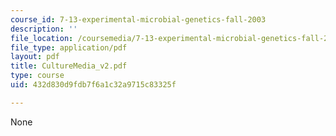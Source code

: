```yaml
---
course_id: 7-13-experimental-microbial-genetics-fall-2003
description: ''
file_location: /coursemedia/7-13-experimental-microbial-genetics-fall-2003/432d830d9fdb7f6a1c32a9715c83325f_CultureMedia_v2.pdf
file_type: application/pdf
layout: pdf
title: CultureMedia_v2.pdf
type: course
uid: 432d830d9fdb7f6a1c32a9715c83325f

---
```

None